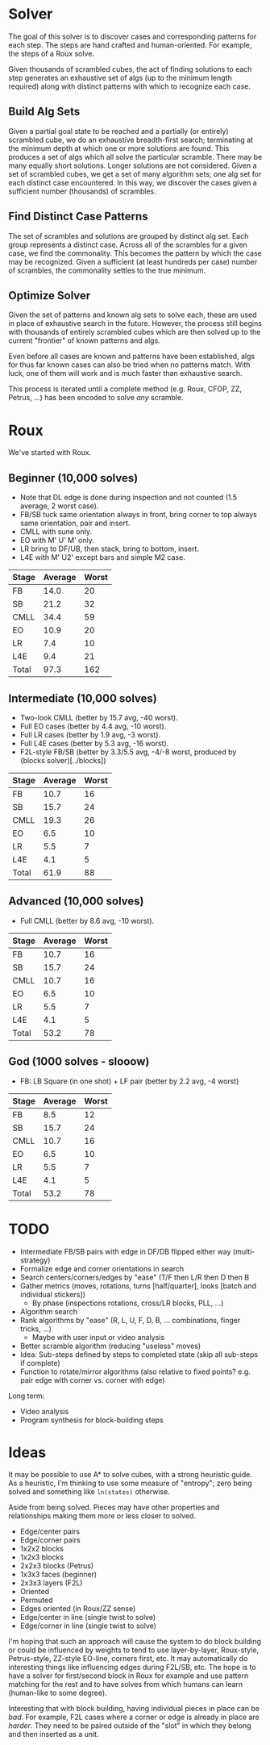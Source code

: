 ﻿# Solver

The goal of this solver is to discover cases and corresponding patterns for each step. The steps are hand crafted and human-oriented. For example, the steps of a Roux solve.

Given thousands of scrambled cubes, the act of finding solutions to each step generates an exhaustive set of algs (up to the minimum length required) along with distinct patterns with which to recognize each case.

## Build Alg Sets

Given a partial goal state to be reached and a partially (or entirely) scrambled cube, we do an exhaustive breadth-first search; terminating at the minimum depth at which one or more solutions are found.
This produces a set of algs which all solve the particular scramble. There may be many equally short solutions. Longer solutions are not considered.
Given a set of scrambled cubes, we get a set of many algorithm sets; one alg set for each distinct case encountered. In this way, we discover the cases given a sufficient number (thousands) of scrambles.

## Find Distinct Case Patterns

The set of scrambles and solutions are grouped by distinct alg set. Each group represents a distinct case.
Across all of the scrambles for a given case, we find the commonality. This becomes the pattern by which the case may be recognized.
Given a sufficient (at least hundreds per case) number of scrambles, the commonality settles to the true minimum.

## Optimize Solver

Given the set of patterns and known alg sets to solve each, these are used in place of exhaustive search in the future.
However, the process still begins with thousands of entirely scrambled cubes which are then solved up to the current "frontier" of known patterns and algs.

Even before all cases are known and patterns have been established, algs for thus far known cases can also be tried when no patterns match. With luck, one of them will work and is much faster than exhaustive search.

This process is iterated until a complete method (e.g. Roux, CFOP, ZZ, Petrus, ...) has been encoded to solve _any_ scramble.

# Roux

We've started with Roux.

## Beginner (10,000 solves)

- Note that DL edge is done during inspection and not counted (1.5 average, 2 worst case).
- FB/SB tuck same orientation always in front, bring corner to top always same orientation, pair and insert.
- CMLL with sune only.
- EO with M' U' M' only.
- LR bring to DF/UB, then stack, bring to bottom, insert.
- L4E with M' U2' except bars and simple M2 case.

| Stage | Average | Worst |
| ----- | ------- | ----- |
| FB    | 14.0    |  20   |
| SB    | 21.2    |  32   |
| CMLL  | 34.4    |  59   |
| EO    | 10.9    |  20   |
| LR    |  7.4    |  10   |
| L4E   |  9.4    |  21   |
| Total | 97.3    | 162   |

## Intermediate (10,000 solves)

- Two-look CMLL (better by 15.7 avg, -40 worst).
- Full EO cases (better by 4.4 avg, -10 worst).
- Full LR cases (better by 1.9 avg, -3 worst).
- Full L4E cases (better by 5.3 avg, -16 worst).
- F2L-style FB/SB (better by 3.3/5.5 avg, -4/-8 worst, produced by (blocks solver)[../blocks])

| Stage | Average | Worst |
| ----- | ------- | ----- |
| FB    | 10.7    | 16    |
| SB    | 15.7    | 24    |
| CMLL  | 19.3    | 26    |
| EO    |  6.5    | 10    |
| LR    |  5.5    |  7    |
| L4E   |  4.1    |  5    |
| Total | 61.9    | 88    |

## Advanced (10,000 solves)

- Full CMLL (better by 8.6 avg, -10 worst).

| Stage | Average | Worst |
| ----- | ------- | ----- |
| FB    | 10.7    | 16    |
| SB    | 15.7    | 24    |
| CMLL  | 10.7    | 16    |
| EO    |  6.5    | 10    |
| LR    |  5.5    |  7    |
| L4E   |  4.1    |  5    |
| Total | 53.2    | 78    |

## God (1000 solves - slooow)

- FB: LB Square (in one shot) + LF pair (better by 2.2 avg, -4 worst)

| Stage | Average | Worst |
| ----- | ------- | ----- |
| FB    |  8.5    | 12    |
| SB    | 15.7    | 24    |
| CMLL  | 10.7    | 16    |
| EO    |  6.5    | 10    |
| LR    |  5.5    |  7    |
| L4E   |  4.1    |  5    |
| Total | 53.2    | 78    |

# TODO

- Intermediate FB/SB pairs with edge in DF/DB flipped either way (multi-strategy)
- Formalize edge and corner orientations in search
- Search centers/corners/edges by "ease" (T/F then L/R then D then B
- Gather metrics (moves, rotations, turns [half/quarter], looks [batch and individual stickers])
    - By phase (inspections rotations, cross/LR blocks, PLL, ...)
- Algorithm search
- Rank algorithms by "ease" (R, L, U, F, D, B, ... combinations, finger tricks, ...)
    - Maybe with user input or video analysis
- Better scramble algorithm (reducing "useless" moves)
- Idea: Sub-steps defined by steps to completed state (skip all sub-steps if complete)
- Function to rotate/mirror algorithms (also relative to fixed points? e.g. pair edge with corner vs. corner with edge)

Long term:
- Video analysis
- Program synthesis for block-building steps

# Ideas

It may be possible to use A* to solve cubes, with a strong heuristic guide. As a heuristic, I'm thinking to use some measure of "entropy"; zero being solved and something like `ln(states)` otherwise.

Aside from being solved. Pieces may have other properties and relationships making them more or less closer to solved.

* Edge/center pairs
* Edge/corner pairs
* 1x2x2 blocks
* 1x2x3 blocks
* 2x2x3 blocks (Petrus)
* 1x3x3 faces (beginner)
* 2x3x3 layers (F2L)
* Oriented
* Permuted
* Edges oriented (in Roux/ZZ sense)
* Edge/center in line (single twist to solve)
* Edge/corner in line (single twist to solve)

I'm hoping that such an approach will cause the system to do block building or could be influenced by weights to tend to use layer-by-layer, Roux-style, Petrus-style, ZZ-style EO-line, corners first, etc. It may automatically do interesting things like influencing edges during F2L/SB, etc. The hope is to have a solver for first/second block in Roux for example and use pattern matching for the rest and to have solves from which humans can learn (human-like to some degree).

Interesting that with block building, having individual pieces in place can be _bad_. For example, F2L cases where a corner or edge is already in place are _harder_. They need to be paired outside of the "slot" in which they belong and then inserted as a unit.